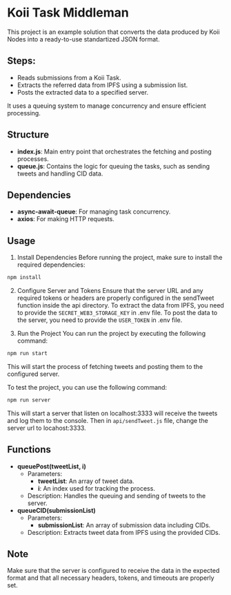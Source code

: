 # Koii Task Middleman

This project is an example solution that converts the data produced by Koii Nodes into a ready-to-use standartized JSON format.

## Steps:

- Reads submissions from a Koii Task.
- Extracts the referred data from IPFS using a submission list.
- Posts the extracted data to a specified server.

It uses a queuing system to manage concurrency and ensure efficient processing.

## Structure

- **index.js**: Main entry point that orchestrates the fetching and posting processes.
- **queue.js**: Contains the logic for queuing the tasks, such as sending tweets and handling CID data.

## Dependencies

- **async-await-queue**: For managing task concurrency.
- **axios**: For making HTTP requests.

## Usage

1. Install Dependencies
   Before running the project, make sure to install the required dependencies:

```bash
npm install
```

2. Configure Server and Tokens
   Ensure that the server URL and any required tokens or headers are properly configured in the sendTweet function inside the api directory. To extract the data from IPFS, you need to provide the `SECRET_WEB3_STORAGE_KEY` in .env file. To post the data to the server, you need to provide the `USER_TOKEN` in .env file.

3. Run the Project
   You can run the project by executing the following command:

```bash
npm run start
```

This will start the process of fetching tweets and posting them to the configured server.

To test the project, you can use the following command:

```bash
npm run server
```

This will start a server that listen on localhost:3333 will receive the tweets and log them to the console. Then in `api/sendTweet.js` file, change the server url to locahost:3333.

## Functions

- **queuePost(tweetList, i)**
  - Parameters:
    - **tweetList**: An array of tweet data.
    - **i**: An index used for tracking the process.
  - Description: Handles the queuing and sending of tweets to the server.
- **queueCID(submissionList)**
  - Parameters:
    - **submissionList**: An array of submission data including CIDs.
  - Description: Extracts tweet data from IPFS using the provided CIDs.

## Note

Make sure that the server is configured to receive the data in the expected format and that all necessary headers, tokens, and timeouts are properly set.

